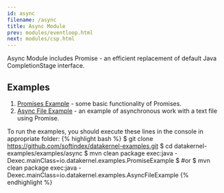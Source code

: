 ```yaml
---
id: async
filename: /async
title: Async Module
prev: modules/eventloop.html
next: modules/csp.html
---
```


Async Module includes Promise - an efficient replacement of default Java CompletionStage interface. 

## Examples
1. [Promises Example]() - some basic functionality of Promises.
2. [Async File Example]() - an example of asynchronous work with a text file using Promise.

To run the examples, you should execute these lines in the console in appropriate folder:
{% highlight bash %}
$ git clone https://github.com/softindex/datakernel-examples.git
$ cd datakernel-examples/examples/async
$ mvn clean package exec:java -Dexec.mainClass=io.datakernel.examples.PromiseExample
$ #or
$ mvn clean package exec:java -Dexec.mainClass=io.datakernel.examples.AsyncFileExample
{% endhighlight %}